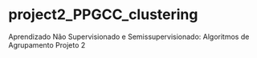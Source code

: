 # project2_PPGCC_clustering
Aprendizado Não Supervisionado e Semissupervisionado: Algoritmos de Agrupamento
Projeto 2
